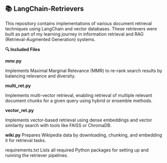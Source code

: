 ## 📚 LangChain-Retrievers

This repository contains implementations of various document retrieval techniques using LangChain and vector databases. 
These retrievers were built as part of my learning journey in information retrieval and RAG (Retrieval-Augmented Generation) systems.

**🔍 Included Files**

**mmr.py**

Implements Maximal Marginal Relevance (MMR) to re-rank search results by balancing relevance and diversity.

**multi_ret.py**

Implements multi-vector retrieval, enabling retrieval of multiple relevant document chunks for a given query using hybrid or ensemble methods.

**vector_ret.py**

Implements vector-based retrieval using dense embeddings and vector similarity search with tools like FAISS or ChromaDB.

**wiki.py**
Prepares Wikipedia data by downloading, chunking, and embedding it for retrieval tasks.

requirements.txt
Lists all required Python packages for setting up and running the retriever pipelines.
